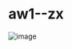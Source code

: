 # aw1--zx
![image](https://github.com/backbq/aw1--zhaoxin/assets/112478513/b37231c8-1547-4031-acb2-3903fbbcd847)
